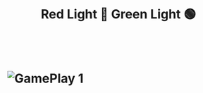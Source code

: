 <h1 align="center">Red Light 🔴 Green Light 🟢<h1>
<br>
  
![GamePlay 1](https://media.giphy.com/media/eLotC5ZcYLikOxxnb0/giphy.gif)
